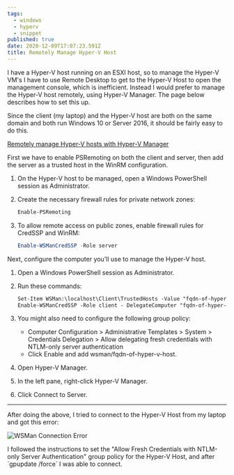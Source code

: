 ```yaml
---
tags:
  - windows
  - hyperv
  - snippet
published: true
date: 2020-12-09T17:07:23.591Z
title: Remotely Manage Hyper-V Host
---
```

I have a Hyper-V host running on an ESXI host, so to manage the Hyper-V VM's I have to use Remote Desktop to get to the Hyper-V Host to open the management console, which is inefficient. Instead I would prefer to manage the Hyper-V host remotely, using Hyper-V Manager. The page below describes how to set this up. 

Since the client (my laptop) and the Hyper-V host are both on the same domain and both run Windows 10 or Server 2016, it should be fairly easy to do this. 

[Remotely manage Hyper-V hosts with Hyper-V Manager](https://docs.microsoft.com/en-us/windows-server/virtualization/hyper-v/manage/remotely-manage-hyper-v-hosts)

First we have to enable PSRemoting on both the client and server, then add the server as a trusted host in the WinRM configuration. 

1. On the Hyper-V host to be managed, open a Windows PowerShell session as Administrator.
2. Create the necessary firewall rules for private network zones:

   ```ps
   Enable-PSRemoting
   ```
3. To allow remote access on public zones, enable firewall rules for CredSSP and WinRM:

   ```powershell
   Enable-WSManCredSSP -Role server
   ```

Next, configure the computer you'll use to manage the Hyper-V host.

1. Open a Windows PowerShell session as Administrator.
2. Run these commands:

   ```ps
   Set-Item WSMan:\localhost\Client\TrustedHosts -Value "fqdn-of-hyper-v-host"
   Enable-WSManCredSSP -Role client - DelegateComputer "fqdn-of-hyper-v-host"
   ```
3. You might also need to configure the following group policy:

   * Computer Configuration > Administrative Templates > System > Credentials Delegation > Allow delegating fresh credentials with NTLM-only server authentication
   * Click Enable and add wsman/fqdn-of-hyper-v-host.
4. Open Hyper-V Manager.
5. In the left pane, right-click Hyper-V Manager.
6. Click Connect to Server.

- - -

After doing the above, I tried to connect to the Hyper-V Host from my laptop and got this error: 

![WSMan Connection Error](assets/wsman-error.jpg "WSMan Connection Error")

I followed the instructions to set the "Allow Fresh Credentials with NTLM-only Server Authentication" group policy for the Hyper-V Host, and after \`gpupdate /force\` I was able to connect.